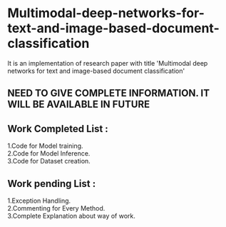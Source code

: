 # Multimodal-deep-networks-for-text-and-image-based-document-classification
It is an implementation of research paper with title 'Multimodal deep networks for text and image-based document classification'



## NEED TO GIVE COMPLETE INFORMATION. IT WILL BE AVAILABLE IN FUTURE






## Work Completed List :

1.Code for Model training.\
2.Code for Model Inference.\
3.Code for Dataset creation.


## Work pending List :

1.Exception Handling.\
2.Commenting for Every Method.\
3.Complete Explanation about way of work.



